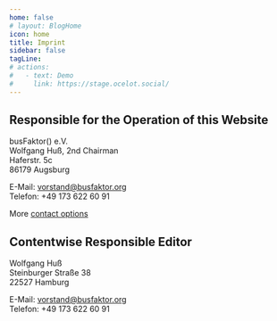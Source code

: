 ```yaml
---
home: false
# layout: BlogHome
icon: home
title: Imprint
sidebar: false
tagLine: 
# actions:
#   - text: Demo
#     link: https://stage.ocelot.social/
---
```

## Responsible for the Operation of this Website

busFaktor() e.V.  
Wolfgang Huß, 2nd Chairman  
Haferstr. 5c  
86179 Augsburg

E-Mail: <vorstand@busfaktor.org>  
Telefon: +49 173 622 60 91

More [contact options](/en/contact/)

## Contentwise Responsible Editor

Wolfgang Huß  
Steinburger Straße 38  
22527 Hamburg

E-Mail: <vorstand@busfaktor.org>  
Telefon: +49 173 622 60 91
